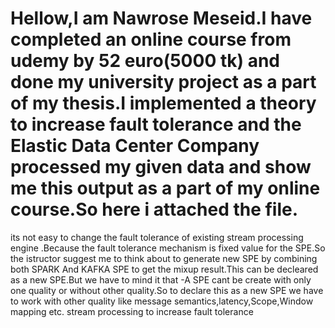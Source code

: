 # Hellow,I am Nawrose Meseid.I have completed an online course from udemy by 52 euro(5000 tk) and done my university project as a part of my thesis.I implemented a theory to increase fault tolerance and the Elastic Data Center Company processed my given data and show me this output as a part of my online course.So here i attached the file.

its not easy to change the fault tolerance of existing stream processing engine .Because the fault tolerance mechanism is fixed value for the SPE.So the istructor suggest me to think about to generate new SPE by combining both SPARK And KAFKA SPE to get the mixup result.This can be decleared as a new SPE.But we have to mind it that -A SPE cant be create with only one quality or without other quality.So to declare this as a new SPE we have to work with other quality like message semantics,latency,Scope,Window mapping etc.
stream processing to increase fault tolerance
